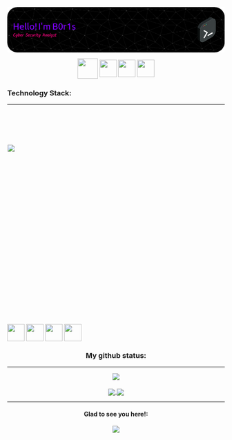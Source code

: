 <!--
**0xB0r1s/0xB0r1s** is a ✨ _special_ ✨ repository because its `README.md` (this file) appears on your GitHub profile.

Here are some ideas to get you started:

- 🔭 I’m currently working on ... something
- 🌱 I’m currently learning ...
- 👯 I’m looking to collaborate on ...
- 🤔 I’m looking for help with ...
- 💬 Ask me about ...
- 📫 How to reach me: ...
- 😄 Pronouns: ...
- ⚡ Fun fact: ...
-->

<div align="center">
<a href="https://0xb0r1s.github.io" target="blank"><img align="center" src="./header-image.png" alt=""/></a>
</div>

<p></p>

<p align="center">
    <a href="https://www.linkedin.com/in/gustavomf25/" target="blank"><img align="center" img src="https://img.icons8.com/nolan/512/gmail.png" alt="" height="47" width="47" /></a>
<a href="https://www.linkedin.com/in/gustavomf25/" target="blank"><img align="center" src="https://img.icons8.com/nolan/512/linkedin.png" alt="" height="40" width="40" /></a>
    <a href="https://www.linkedin.com/in/gustavomf25/" target="blank"><img align="center" img src="https://img.icons8.com/nolan/512/facebook-new.png" alt="" height="40" width="40" /></a>
  <a href="https://www.linkedin.com/in/gustavomf25/" target="blank"><img align="center" img src="https://img.icons8.com/nolan/512/instagram-new.png" alt="" height="40" width="40" /></a>
</p>

<h3 align="left">Technology Stack:</h3>

---

<h1>Welcome</h1>

<style>
h1 {
    background-image: url(./image.gif);
    background-size: cover;
    background-clip: text;
    -webkit-background-clip: text;
    color: transparent;
}
</style>


<style>
div.item {
    position: relative;
    width: 200px;
    min-height: 400px;
}

div.item div.inner {
    border: 1px transparent solid;
    width: 100%;
    height: 400px;
    top: 0;
    left: 0;
}

div.item div.inner:hover {
    border-color: #a5a5a5;
    box-shadow: 8px 7px 0 -3px rgba(55,55,55,0.2);
    position: absolute;
    z-index: 20;
    width: 110%; /*ajusta a largura do zoom*/
}

div.item div.inner img {
    display: block;
    margin: 0 auto;
    width: 100%;
}
</style>

<div class="item">
    <div class="inner">
        <img src="http://i.stack.imgur.com/JW1Bu.jpg">
    </div>
</div>

<p align="left">
    <a href="https://www.linkedin.com/in/gustavomf25/" target="blank"><img align="center" img src="https://img.icons8.com/fluency/240/null/c-programming.png" alt="" height="40" width="40" /></a>
<a href="https://www.linkedin.com/in/gustavomf25/" target="blank"><img align="center" img src="https://img.icons8.com/color/48/null/python--v1.png" alt="" height="40" width="40" /></a>
    <a href="https://www.linkedin.com/in/gustavomf25/" target="blank"><img align="center" img src="https://img.icons8.com/nolan/512/facebook-new.png" alt="" height="40" width="40" /></a>
  <a href="https://www.linkedin.com/in/gustavomf25/" target="blank"><img align="center" img src="https://img.icons8.com/nolan/512/instagram-new.png" alt="" height="40" width="40" /></a>
</p>



<h3 align="center">My github status:</h3>

---

<div align="center">
<img class="img" src="http://github-readme-streak-stats.herokuapp.com?user=0xb0r1s&theme=radical&hide_border=false&locale=pt_BR&date_format=j%20M%5B%20Y%5D&mode=weekly&type=png"/>
<p>
<a href="https://github.com/anuraghazra/github-readme-stats">
  <img align="center" src="https://github-readme-stats.vercel.app/api?username=0xb0r1s&show_icons=true&theme=radical" />
</a>
<a href="https://github.com/anuraghazra/convoychat">
  <img align="center" src="https://github-readme-stats.vercel.app/api/top-langs/?username=0xb0r1s&theme=radical&layout=compact" />
</a>
</div>

<p></p>

---

<div align="center">
  <h4>Glad to see you here!:</h4> <img class="img" src="https://komarev.com/ghpvc/?username=0xb0r1s&color=blueviolet" />
</div>





